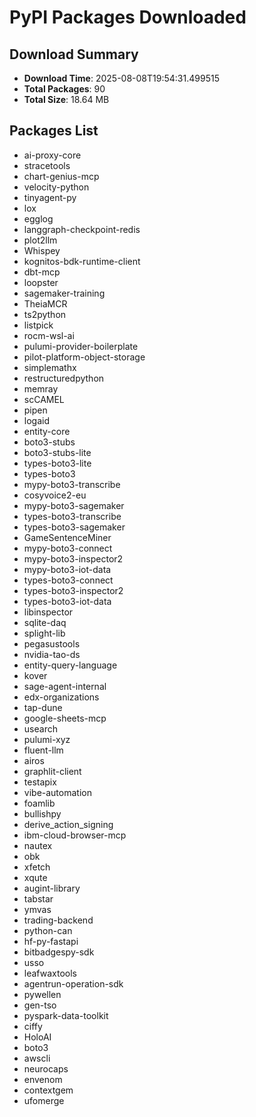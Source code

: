 # PyPI Packages Downloaded

## Download Summary
- **Download Time**: 2025-08-08T19:54:31.499515
- **Total Packages**: 90
- **Total Size**: 18.64 MB

## Packages List
- ai-proxy-core
- stracetools
- chart-genius-mcp
- velocity-python
- tinyagent-py
- lox
- egglog
- langgraph-checkpoint-redis
- plot2llm
- Whispey
- kognitos-bdk-runtime-client
- dbt-mcp
- loopster
- sagemaker-training
- TheiaMCR
- ts2python
- listpick
- rocm-wsl-ai
- pulumi-provider-boilerplate
- pilot-platform-object-storage
- simplemathx
- restructuredpython
- memray
- scCAMEL
- pipen
- logaid
- entity-core
- boto3-stubs
- boto3-stubs-lite
- types-boto3-lite
- types-boto3
- mypy-boto3-transcribe
- cosyvoice2-eu
- mypy-boto3-sagemaker
- types-boto3-transcribe
- types-boto3-sagemaker
- GameSentenceMiner
- mypy-boto3-connect
- mypy-boto3-inspector2
- mypy-boto3-iot-data
- types-boto3-connect
- types-boto3-inspector2
- types-boto3-iot-data
- libinspector
- sqlite-daq
- splight-lib
- pegasustools
- nvidia-tao-ds
- entity-query-language
- kover
- sage-agent-internal
- edx-organizations
- tap-dune
- google-sheets-mcp
- usearch
- pulumi-xyz
- fluent-llm
- airos
- graphlit-client
- testapix
- vibe-automation
- foamlib
- bullishpy
- derive_action_signing
- ibm-cloud-browser-mcp
- nautex
- obk
- xfetch
- xqute
- augint-library
- tabstar
- ymvas
- trading-backend
- python-can
- hf-py-fastapi
- bitbadgespy-sdk
- usso
- leafwaxtools
- agentrun-operation-sdk
- pywellen
- gen-tso
- pyspark-data-toolkit
- ciffy
- HoloAI
- boto3
- awscli
- neurocaps
- envenom
- contextgem
- ufomerge
